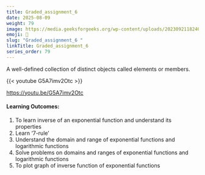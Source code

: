 ```yaml
---
title: Graded_assignment_6                       
date: 2025-08-09
weight: 79
image: https://media.geeksforgeeks.org/wp-content/uploads/20230921182405/Deribvative-of-Logarithmic-Function.png
emoji: 🧮
slug: "Graded_assignment_6 "
linkTitle: Graded_assignment_6   
series_order: 79
---
```


A well-defined collection of distinct objects called elements or members.

{{< youtube G5A7imv2Otc >}}

https://youtu.be/G5A7imv2Otc

#### Learning Outcomes:

1. To learn inverse of an exponential function and understand its properties
2. Learn ‘7-rule’
3. Understand the domain and range of exponential functions and logarithmic functions
4. Solve problems on domains and ranges of exponential functions and logarithmic functions
5. To plot graph of inverse function of exponential functions